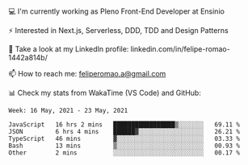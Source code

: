 💻 I'm currently working as Pleno Front-End Developer at Ensinio

⚡ Interested in Next.js, Serverless, DDD, TDD and Design Patterns

👥 Take a look at my LinkedIn profile: linkedin.com/in/felipe-romao-1442a814b/

📫 How to reach me: feliperomao.a@gmail.com

📊 Check my stats from WakaTime (VS Code) and GitHub:

<!--START_SECTION:waka-->
```text
Week: 16 May, 2021 - 23 May, 2021

JavaScript   16 hrs 2 mins   █████████████████▒░░░░░░░   69.11 % 
JSON         6 hrs 4 mins    ██████▓░░░░░░░░░░░░░░░░░░   26.21 % 
TypeScript   46 mins         ▓░░░░░░░░░░░░░░░░░░░░░░░░   03.33 % 
Bash         13 mins         ▒░░░░░░░░░░░░░░░░░░░░░░░░   00.93 % 
Other        2 mins          ░░░░░░░░░░░░░░░░░░░░░░░░░   00.17 % 
```
<!--END_SECTION:waka-->
